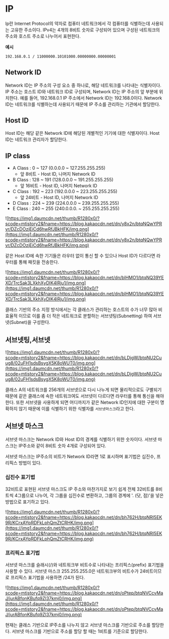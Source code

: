# IP

Ip란 Internet Protocol의 약자로 컴퓨터 네트워크에서 각 컴퓨터를 식별하는데 사용되는 고유한 주소이다. IPv4는 4개의 8비트 숫자로 구성되어 있으며 구성된 네트워크의 주소와 호스트 주소로 나누어서 표현한다. 

**예시**

```bash
192.168.0.1 / 11000000.10101000.00000000.00000001
```

## Network ID

Network ID는 IP 주소의 구성 요소 중 하나로, 해당 네트워크를 나타내는 식별자이다. IP 주소는 호스트 ID와 네트워크 ID로 구성되며, Network ID는 IP 주소의 앞 부분에 위치한다. 예를 들어, 192.168.0.1 IP 주소에서 Network ID는 192.168.0이다. Network ID는 네트워크를 식별하는데 사용되기 때문에 IP 주소를 관리하는 기관에서 할당한다.

## Host ID

Host ID는 해당 같은 Network ID에 해당된 개별적인 기기에 대한 식별자이다. Host ID는 네트워크 관리자가 할당한다. 

## IP class

- A Class : 0 ~ 127 (0.0.0.0 ~ 127.255.255.255)
    - 앞 8비트 - Host ID, 나머지 Network ID
- B Class : 128 ~ 191 (128.0.0.0 ~ 191.255.255.255)
    - 앞 16비트 - Host ID, 나머지 Network ID
- C Class : 192 ~ 223 (192.0.0.0 ~ 223.255.255.255)
    - 앞 24비트 - Host ID, 나머지 Network ID
- D Class : 224 ~ 239 (224.0.0.0 ~ 239.255.255.255)
- E Class : 240 ~ 255 (240.0.0.0. ~ 255.255.255.255)

![https://img1.daumcdn.net/thumb/R1280x0/?scode=mtistory2&fname=https://blog.kakaocdn.net/dn/y8x2n/btqNQwYPRvr/DZcDOzjEiCd6hwRfJBkHFK/img.png](https://img1.daumcdn.net/thumb/R1280x0/?scode=mtistory2&fname=https://blog.kakaocdn.net/dn/y8x2n/btqNQwYPRvr/DZcDOzjEiCd6hwRfJBkHFK/img.png)

같은 Host ID에 속한 기기들은 라우터 없이 통신 할 수 있으나 Host ID가 다르다면 라우터를 통해 패킷을 전송한다.

![https://img1.daumcdn.net/thumb/R1280x0/?scode=mtistory2&fname=https://blog.kakaocdn.net/dn/blHMO1/btqNQ39YEXD/TrcSak3LXkhXyDIK4lRju1/img.png](https://img1.daumcdn.net/thumb/R1280x0/?scode=mtistory2&fname=https://blog.kakaocdn.net/dn/blHMO1/btqNQ39YEXD/TrcSak3LXkhXyDIK4lRju1/img.png)

클래스 기반의 주소 지정 방식에서는 각 클래스가 관리하는 호스트의 수가 너무 많아 비효율적 이므로 이를 좀 더 작은 네트워크로 분할하는 서브넷팅(Subnetting) 하여 서브넷(Subnet)을 구성한다.

## 서브넷팅,서브넷

![https://img1.daumcdn.net/thumb/R1280x0/?scode=mtistory2&fname=https://blog.kakaocdn.net/dn/bLDjgW/btqNU2Cuug8/02uFH1sdsBsygX5K8oWUT0/img.png](https://img1.daumcdn.net/thumb/R1280x0/?scode=mtistory2&fname=https://blog.kakaocdn.net/dn/bLDjgW/btqNU2Cuug8/02uFH1sdsBsygX5K8oWUT0/img.png)

클래스 A의 네트워크를 256개의 서브넷으로 다시 나누게 되면 물리적으로도 구별되기 때문에 같은 클래스에 속한 네트워크여도 서브넷이 다르다면 라우터를 통해 통신을 해야한다. 또한 서브넷을 사용하게 되면 어디까지가 같은 Network ID인지에 대한 구분이 명확하지 않기 때문에 이를 식별하기 위한 식별자를 `서브넷마스크`라고 한다. 

## 서브넷 마스크

서브넷 마스크는  Network ID와 Host ID의 경계를 식별하기 위한 숫자이다. 서브넷 마스크는 IP주소와 같이 8비트 숫자 4개로 구성되어 있다. 

서브넷 마스크는 IP주소의 비트가 Network ID라면 1로 표시하며 표기법은 십진수, 프리픽스 방법이 있다. 

### 십진수 표기법

32비트로 표현된 서브넷 마스크도 IP 주소와 마찬가지로 보기 쉽게 전체 32비트를 8비트씩 4그룹으로 나누어, 각 그룹을 십진수로 변환하고, 그룹의 경계에 '. (닷, 점)'을 넣은 방법으로 표기하고 있다.

![https://img1.daumcdn.net/thumb/R1280x0/?scode=mtistory2&fname=https://blog.kakaocdn.net/dn/bh762H/btqNRI5EK9R/KCrxAYpRDFkLphQmZtCRHK/img.png](https://img1.daumcdn.net/thumb/R1280x0/?scode=mtistory2&fname=https://blog.kakaocdn.net/dn/bh762H/btqNRI5EK9R/KCrxAYpRDFkLphQmZtCRHK/img.png)

### 프리픽스 표기법

서브넷 마스크를 슬래시(/)와 네트워크부 비트수로 나타내는 프리픽스(prefix) 표기법을 사용할 수 있다. 서브넷 마스크 255.255.255.0은 네트워크부의 비트수가 24비트이므로 프리픽스 표기법을 사용하면 /24가 된다. 

![https://img1.daumcdn.net/thumb/R1280x0/?scode=mtistory2&fname=https://blog.kakaocdn.net/dn/oPtep/btqNVCcvMaJ/jurABfonKBufq9Zl37kmj0/img.png](https://img1.daumcdn.net/thumb/R1280x0/?scode=mtistory2&fname=https://blog.kakaocdn.net/dn/oPtep/btqNVCcvMaJ/jurABfonKBufq9Zl37kmj0/img.png)

현재는 클래스 기반으로 IP주소를 나누지 않고 서브넷 마스크를 기반으로 주소를 할당한다. 서브넷 마스크를 기반으로 주소를 할당 할 때는 1비트를 기준으로 할당한다.